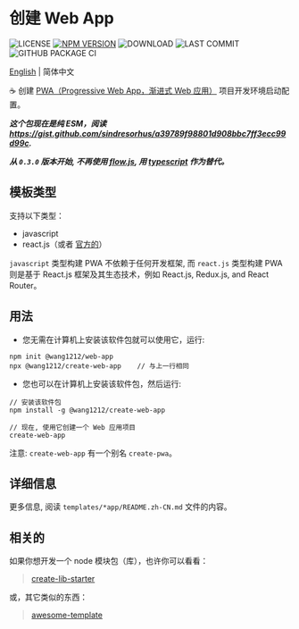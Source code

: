 # 创建 Web App

![LICENSE](https://badgen.net/github/license/wang1212/create-web-app)
[![NPM VERSION](https://badgen.net/npm/v/@wang1212/create-web-app)](https://www.npmjs.com/package/@wang1212/create-web-app)
![DOWNLOAD](https://badgen.net/npm/dt/@wang1212/create-web-app)
![LAST COMMIT](https://badgen.net/github/last-commit/wang1212/create-web-app)
![GITHUB PACKAGE CI](https://img.shields.io/github/workflow/status/wang1212/create-web-app/Node.js%20Package?label=ci/package%20publish)

[English](./README.md) | 简体中文

:coffee: 创建 [PWA（Progressive Web App，渐进式 Web 应用）](https://web.dev/progressive-web-apps/) 项目开发环境启动配置。

_**这个包现在是纯 ESM，阅读 https://gist.github.com/sindresorhus/a39789f98801d908bbc7ff3ecc99d99c.**_

_**从 `0.3.0` 版本开始, 不再使用 [flow.js][0], 用 [typescript][1] 作为替代。**_

[0]: https://flow.org/ 'Flow: A Static Type Checker for JavaScript'
[1]: http://www.typescriptlang.org/ 'TypeScript is a typed superset of JavaScript that compiles to plain JavaScript'

## 模板类型

支持以下类型：

- javascript
- react.js（或者 [官方的](https://create-react-app.dev/)）

`javascript` 类型构建 PWA 不依赖于任何开发框架, 而 `react.js` 类型构建 PWA 则是基于 React.js 框架及其生态技术，例如 React.js, Redux.js, and React Router。

## 用法

- 您无需在计算机上安装该软件包就可以使用它，运行:

```
npm init @wang1212/web-app
npx @wang1212/create-web-app	// 与上一行相同
```

- 您也可以在计算机上安装该软件包，然后运行:

```
// 安装该软件包
npm install -g @wang1212/create-web-app

// 现在, 使用它创建一个 Web 应用项目
create-web-app
```

注意: `create-web-app` 有一个别名 `create-pwa`。

## 详细信息

更多信息, 阅读 `templates/*app/README.zh-CN.md` 文件的内容。

## 相关的

如果你想开发一个 node 模块包（库），也许你可以看看：

> [create-lib-starter](https://github.com/wang1212/create-lib-starter)

或，其它类似的东西：

> [awesome-template](https://github.com/wang1212/awesome-template)
